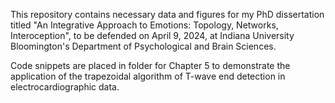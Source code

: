 This repository contains necessary data and figures for my PhD dissertation titled "An Integrative Approach to Emotions: Topology, Networks, Interoception", to be defended on April 9, 2024, at Indiana University Bloomington's Department of Psychological and Brain Sciences.

Code snippets are placed in folder for Chapter 5 to demonstrate the application of the trapezoidal algorithm of T-wave end detection in electrocardiographic data.

